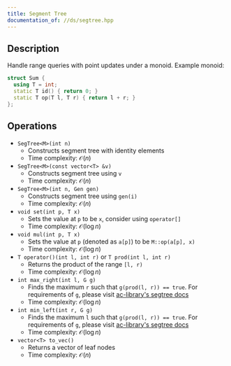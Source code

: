 ```yaml
---
title: Segment Tree
documentation_of: //ds/segtree.hpp
---
```


## Description
Handle range queries with point updates under a monoid.
Example monoid:
```cpp
struct Sum {
  using T = int;
  static T id() { return 0; }
  static T op(T l, T r) { return l + r; }
};
```

## Operations
- `SegTree<M>(int n)`
  + Constructs segment tree with identity elements
  + Time complexity: $\mathcal O(n)$
- `SegTree<M>(const vector<T> &v)`
  + Constructs segment tree using `v`
  + Time complexity: $\mathcal O(n)$
- `SegTree<M>(int n, Gen gen)`
  + Constructs segment tree using `gen(i)`
  + Time complexity: $\mathcal O(n)$
- `void set(int p, T x)`
  + Sets the value at `p` to be `x`, consider using `operator[]`
  + Time complexity: $\mathcal O(\log n)$
- `void mul(int p, T x)`
  + Sets the value at `p` (denoted as `a[p]`) to be `M::op(a[p], x)`
  + Time complexity: $\mathcal O(\log n)$
- `T operator()(int l, int r)` or `T prod(int l, int r)`
  + Returns the product of the range `[l, r)`
  + Time complexity: $\mathcal O(\log n)$
- `int max_right(int l, G g)`
  + Finds the maximum `r` such that `g(prod(l, r)) == true`. For requirements of `g`, please
    visit [ac-library's segtree docs](https://atcoder.github.io/ac-library/production/document_en/segtree.html)
  + Time complexity: $\mathcal O(\log n)$
- `int min_left(int r, G g)`
  + Finds the maximum `l` such that `g(prod(l, r)) == true`. For requirements of `g`, please
    visit [ac-library's segtree docs](https://atcoder.github.io/ac-library/production/document_en/segtree.html)
  + Time complexity: $\mathcal O(\log n)$
- `vector<T> to_vec()`
  + Returns a vector of leaf nodes
  + Time complexity: $\mathcal O(n)$
